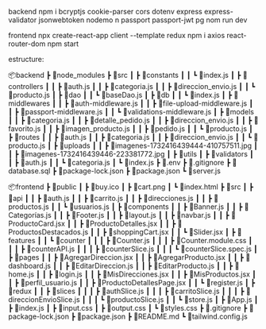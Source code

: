 backend
npm i bcryptjs cookie-parser cors dotenv express express-validator jsonwebtoken nodemo
n passport passport-jwt pg
nom run dev


frontend
npx create-react-app client --template redux
npm i axios react-router-dom
npm start




estructure:

📦backend
 ┣ 📂node_modules
 ┣ 📂src
 ┃ ┣ 📂constants
 ┃ ┃ ┗ 📜index.js
 ┃ ┣ 📂controllers
 ┃ ┃ ┣ 📜auth.js
 ┃ ┃ ┣ 📜categoria.js
 ┃ ┃ ┣ 📜direccion_envio.js
 ┃ ┃ ┗ 📜producto.js
 ┃ ┣ 📂dao
 ┃ ┃ ┗ 📜baseDao.js
 ┃ ┣ 📂db
 ┃ ┃ ┗ 📜index.js
 ┃ ┣ 📂middlewares
 ┃ ┃ ┣ 📜auth-middleware.js
 ┃ ┃ ┣ 📜file-upload-middleware.js
 ┃ ┃ ┣ 📜passport-middleware.js
 ┃ ┃ ┗ 📜validations-middleware.js
 ┃ ┣ 📂models
 ┃ ┃ ┣ 📜categoria.js
 ┃ ┃ ┣ 📜detalle_pedido.js
 ┃ ┃ ┣ 📜direccion_envio.js
 ┃ ┃ ┣ 📜favorito.js
 ┃ ┃ ┣ 📜imagen_producto.js
 ┃ ┃ ┣ 📜pedido.js
 ┃ ┃ ┗ 📜producto.js
 ┃ ┣ 📂routes
 ┃ ┃ ┣ 📜auth.js
 ┃ ┃ ┣ 📜categoria.js
 ┃ ┃ ┣ 📜direccion_envio.js
 ┃ ┃ ┗ 📜producto.js
 ┃ ┣ 📂uploads
 ┃ ┃ ┣ 📜imagenes-1732416439444-410757511.jpg
 ┃ ┃ ┣ 📜imagenes-1732416439446-223381772.jpg
 ┃ ┣ 📂utils
 ┃ ┣ 📂validators
 ┃ ┃ ┣ 📜auth.js
 ┃ ┃ ┗ 📜categoria.js
 ┃ ┗ 📜index.js
 ┣ 📜.env
 ┣ 📜.gitignore
 ┣ 📜database.sql
 ┣ 📜package-lock.json
 ┣ 📜package.json
 ┗ 📜server.js

📦frontend
 ┣ 📂public
 ┃ ┣ 📜buy.ico
 ┃ ┣ 📜cart.png
 ┃ ┗ 📜index.html
 ┣ 📂src
 ┃ ┣ 📂api
 ┃ ┃ ┣ 📜auth.js
 ┃ ┃ ┣ 📜carrito.js
 ┃ ┃ ┣ 📜direcciones.js
 ┃ ┃ ┣ 📜productos.js
 ┃ ┃ ┗ 📜usuarios.js
 ┃ ┣ 📂components
 ┃ ┃ ┣ 📜Banner.js
 ┃ ┃ ┣ 📜Categorías.js
 ┃ ┃ ┣ 📜Footer.js
 ┃ ┃ ┣ 📜layout.js
 ┃ ┃ ┣ 📜navbar.js
 ┃ ┃ ┣ 📜ProductoCard.jsx
 ┃ ┃ ┣ 📜ProductoDetalles.jsx
 ┃ ┃ ┣ 📜ProductosDestacados.js
 ┃ ┃ ┣ 📜shoppingCart.jsx
 ┃ ┃ ┗ 📜Slider.jsx
 ┃ ┣ 📂features
 ┃ ┃ ┗ 📂counter
 ┃ ┃ ┃ ┣ 📜Counter.js
 ┃ ┃ ┃ ┣ 📜Counter.module.css
 ┃ ┃ ┃ ┣ 📜counterAPI.js
 ┃ ┃ ┃ ┣ 📜counterSlice.js
 ┃ ┃ ┃ ┗ 📜counterSlice.spec.js
 ┃ ┣ 📂pages
 ┃ ┃ ┣ 📜AgregarDireccion.jsx
 ┃ ┃ ┣ 📜AgregarProducto.jsx
 ┃ ┃ ┣ 📜dashboard.js
 ┃ ┃ ┣ 📜EditarDireccion.js
 ┃ ┃ ┣ 📜EditarProducto.js
 ┃ ┃ ┣ 📜home.js
 ┃ ┃ ┣ 📜login.js
 ┃ ┃ ┣ 📜MisDirecciones.jsx
 ┃ ┃ ┣ 📜MisProductos.jsx
 ┃ ┃ ┣ 📜perfil_usuario.js
 ┃ ┃ ┣ 📜ProductoDetallesPage.jsx
 ┃ ┃ ┗ 📜register.js
 ┃ ┣ 📂redux
 ┃ ┃ ┣ 📂slices
 ┃ ┃ ┃ ┣ 📜authSlice.js
 ┃ ┃ ┃ ┣ 📜carritoSlice.js
 ┃ ┃ ┃ ┣ 📜direccionEnvioSlice.js
 ┃ ┃ ┃ ┗ 📜productoSlice.js
 ┃ ┃ ┗ 📜store.js
 ┃ ┣ 📜App.js
 ┃ ┣ 📜index.js
 ┃ ┣ 📜input.css
 ┃ ┣ 📜output.css
 ┃ ┗ 📜styles.css
 ┣ 📜.gitignore
 ┣ 📜package-lock.json
 ┣ 📜package.json
 ┣ 📜README.md
 ┗ 📜tailwind.config.js